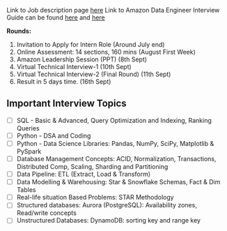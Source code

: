 Link to Job description page [here](https://www.amazon.jobs/en/jobs/2732288/data-engineer-i)
Link to Amazon Data Engineer Interview Guide can be found [here](https://prepfully.com/interview-guides/amazon-data-engineer) and [here](https://igotanoffer.com/blogs/tech/amazon-data-engineer-interview)

**Rounds:**
1. Invitation to Apply for Intern Role (Around July end)
2. Online Assessment: 14 sections, 160 mins (August First Week)
3. Amazon Leadership Session (PPT) (8th Sept)
4. Virtual Technical Interview-1 (10th Sept)
5. Virtual Technical Interview-2 (Final Round) (11th Sept)
6. Result in 5 days time. (16th Sept)

## Important Interview Topics
- [ ] SQL - Basic & Advanced, Query Optimization and Indexing, Ranking Queries
- [ ] Python - DSA and Coding
- [ ] Python - Data Science Libraries: Pandas, NumPy, SciPy, Matplotlib & PySpark
- [ ] Database Management Concepts: ACID, Normalization, Transactions, Distributed Comp, Scaling, Sharding and Partitioning
- [ ] Data Pipeline: ETL (Extract, Load & Transform)
- [ ] Data Modelling & Warehousing: Star & Snowflake Schemas, Fact & Dim Tables
- [ ] Real-life situation Based Problems: STAR Methodology
- [ ] Structured databases: Aurora (PostgreSQL): Availability zones, Read/write concepts
- [ ] Unstructured Databases: DynamoDB: sorting key and range key